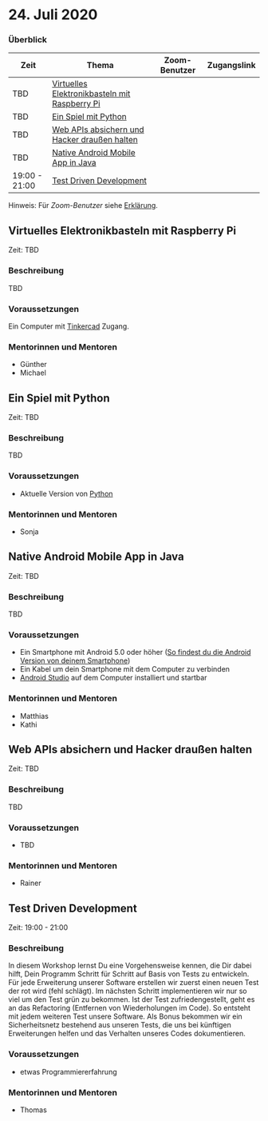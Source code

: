 # 24. Juli 2020

### Überblick

| Zeit          | Thema                                                                                           | Zoom-Benutzer | Zugangslink |
| ------------- | ----------------------------------------------------------------------------------------------- | ------------- | ----------- |
| TBD           | [Virtuelles Elektronikbasteln mit Raspberry Pi](#virtuelles-elektronikbasteln-mit-raspberry-pi) |               |             |
| TBD           | [Ein Spiel mit Python](#ein-spiel-mit-python)                                                   |               |             |
| TBD           | [Web APIs absichern und Hacker draußen halten](#web-apis-absichern-und-hacker-drauen-lassen)    |               |             |
| TBD           | [Native Android Mobile App in Java](#native-android-mobile-app-in-java)                         |               |             |
| 19:00 - 21:00 | [Test Driven Development](#test-driven-development)                                             |               |             |


Hinweis: Für _Zoom-Benutzer_ siehe [Erklärung](https://github.com/coderdojo-linz/coderdojo-online/blob/master/Zoom.md).


## Virtuelles Elektronikbasteln mit Raspberry Pi

Zeit: TBD

### Beschreibung

TBD

### Voraussetzungen

Ein Computer mit [Tinkercad](https://www.tinkercad.com) Zugang.

### Mentorinnen und Mentoren

- Günther
- Michael


## Ein Spiel mit Python

Zeit: TBD

### Beschreibung

TBD

### Voraussetzungen

- Aktuelle Version von [Python](https://www.python.org/downloads/)

### Mentorinnen und Mentoren

- Sonja


## Native Android Mobile App in Java

Zeit: TBD

### Beschreibung

TBD

### Voraussetzungen

- Ein Smartphone mit Android 5.0 oder höher ([So findest du die Android Version von deinem Smartphone](https://support.google.com/android/answer/7680439?hl=de))
- Ein Kabel um dein Smartphone mit dem Computer zu verbinden
- [Android Studio](https://developer.android.com/studio/install) auf dem Computer installiert und startbar

### Mentorinnen und Mentoren

- Matthias
- Kathi


## Web APIs absichern und Hacker draußen halten

Zeit: TBD

### Beschreibung

TBD

### Voraussetzungen

- TBD

### Mentorinnen und Mentoren

- Rainer


## Test Driven Development

Zeit: 19:00 - 21:00

### Beschreibung

In diesem Workshop lernst Du eine Vorgehensweise kennen, die Dir dabei hilft, Dein Programm Schritt für Schritt auf Basis von Tests zu entwickeln. Für jede Erweiterung unserer Software erstellen wir zuerst einen neuen Test der rot wird (fehl schlägt). Im nächsten Schritt implementieren wir nur so viel um den Test grün zu bekommen. Ist der Test zufriedengestellt, geht es an das Refactoring (Entfernen von Wiederholungen im Code). So entsteht mit jedem weiteren Test unsere Software. Als Bonus bekommen wir ein Sicherheitsnetz bestehend aus unseren Tests, die uns bei künftigen Erweiterungen helfen und das Verhalten unseres Codes dokumentieren.


### Voraussetzungen

- etwas Programmiererfahrung

### Mentorinnen und Mentoren

- Thomas
